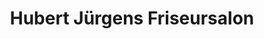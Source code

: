 ---
title: "Hubert Jürgens Friseursalon"
url: /rheine/hubert-juergens-friseursalon/
shop: Friseur
---